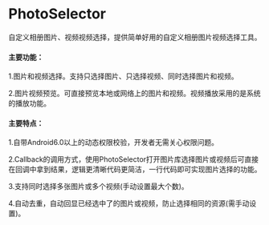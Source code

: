 # PhotoSelector
自定义相册图片、视频视频选择，提供简单好用的自定义相册图片视频选择工具。

#### 主要功能：

1.图片和视频选择。支持只选择图片、只选择视频、同时选择图片和视频。

2.图片视频预览。可直接预览本地或网络上的图片和视频。视频播放采用的是系统的播放功能。

#### 主要特点：

1.自带Android6.0以上的动态权限校验，开发者无需关心权限问题。

2.Callback的调用方式，使用PhotoSelector打开图片库选择图片或视频后可直接在回调中拿到结果，逻辑更清晰代码更简洁，一行代码即可实现图片选择的功能。

3.支持同时选择多张图片或多个视频(手动设置最大个数)。

4.自动去重，自动回显已经选中了的图片或视频，防止选择相同的资源(需手动设置)。
